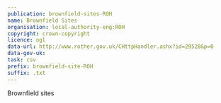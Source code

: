 ```yaml
---
publication: brownfield-sites-ROH
name: Brownfield Sites
organisation: local-authority-eng:ROH
copyright: crown-copyright
licence: ogl
data-url: http://www.rother.gov.uk/CHttpHandler.ashx?id=29528&p=0
data-gov-uk: 
task: csv
prefix: brownfield-site-ROH
suffix: .txt
---
```


Brownfield sites

